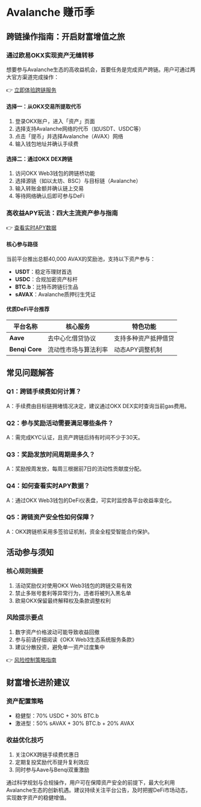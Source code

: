 # Avalanche 赚币季  

## 跨链操作指南：开启财富增值之旅  

### 通过欧易OKX实现资产无缝转移  
想要参与Avalanche生态的高收益机会，首要任务是完成资产跨链。用户可通过两大官方渠道完成操作：  

👉 [立即体验跨链服务](https://bit.ly/okx_welcome)  

#### 选择一：从OKX交易所提取代币  
1. 登录OKX账户，进入「资产」页面  
2. 选择支持Avalanche网络的代币（如USDT、USDC等）  
3. 点击「提币」并选择Avalanche（AVAX）网络  
4. 输入钱包地址并确认手续费  

#### 选择二：通过OKX DEX跨链  
1. 访问OKX Web3钱包的跨链桥功能  
2. 选择源链（如以太坊、BSC）与目标链（Avalanche）  
3. 输入转账金额并确认链上交易  
4. 等待网络确认后即可参与DeFi  

### 高收益APY玩法：四大主流资产参与指南  

👉 [查看实时APY数据](https://bit.ly/okx_welcome)  

#### 核心参与路径  
当前平台推出总额40,000 AVAX的奖励池，支持以下资产参与：  
- **USDT**：稳定币理财首选  
- **USDC**：合规加密资产标杆  
- **BTC.b**：比特币跨链衍生品  
- **sAVAX**：Avalanche质押衍生凭证  

#### 优质DeFi平台推荐  
| 平台名称        | 核心服务                  | 特色功能                     |  
|-----------------|---------------------------|------------------------------|  
| **Aave**        | 去中心化借贷协议          | 支持多种资产抵押借贷         |  
| **Benqi Core**  | 流动性市场与算法利率      | 动态APY调整机制              |  

## 常见问题解答  

### Q1：跨链手续费如何计算？  
A：手续费由目标链拥堵情况决定，建议通过OKX DEX实时查询当前gas费用。  

### Q2：参与奖励活动需要满足哪些条件？  
A：需完成KYC认证，且资产跨链后持有时间不少于30天。  

### Q3：奖励发放时间周期是多久？  
A：奖励按周发放，每周三根据前7日的流动性贡献度分配。  

### Q4：如何查看实时APY数据？  
A：通过OKX Web3钱包的DeFi仪表盘，可实时监控各平台收益率变化。  

### Q5：跨链资产安全性如何保障？  
A：OKX跨链桥采用多签验证机制，资金全程受智能合约保护。  

## 活动参与须知  

### 核心规则摘要  
1. 活动奖励仅对使用OKX Web3钱包的跨链交易有效  
2. 禁止多账号套利等异常行为，违者将被列入黑名单  
3. 欧易OKX保留最终解释权及条款调整权利  

### 风险提示要点  
1. 数字资产价格波动可能导致收益回撤  
2. 参与前请仔细阅读《OKX Web3生态系统服务条款》  
3. 建议分散投资，避免单一资产过度集中  

👉 [风险控制策略指南](https://bit.ly/okx_welcome)  

## 财富增长进阶建议  

### 资产配置策略  
- 稳健型：70% USDC + 30% BTC.b  
- 激进型：50% sAVAX + 30% BTC.b + 20% AVAX  

### 收益优化技巧  
1. 关注OKX跨链手续费优惠日  
2. 定期复投奖励代币提升复利效应  
3. 同时参与Aave与Benqi双重激励  

通过科学规划与合规操作，用户可在保障资产安全的前提下，最大化利用Avalanche生态的创新机遇。建议持续关注平台公告，及时把握DeFi市场动态，实现数字资产的稳健增值。